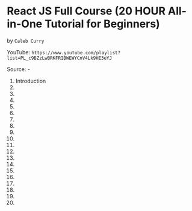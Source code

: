 # React JS Full Course (20 HOUR All-in-One Tutorial for Beginners)
by `Caleb Curry`

YouTube: `https://www.youtube.com/playlist?list=PL_c9BZzLwBRKFRIBWEWYCnV4Lk9HE3eYJ`

Source: -

1. Introduction
2.
3.
4.
5.
6.
7.
8.
9.
10.
11.
12.
13.
14.
15.
16.
17.
18.
19.
20.
